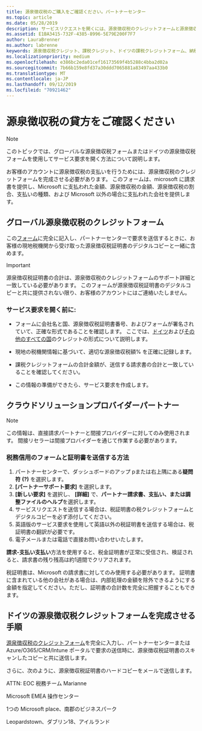 ```yaml
---
title: 源泉徴収税のご購入をご確認ください。パートナーセンター
ms.topic: article
ms.date: 05/28/2019
description: サービスリクエストを開くには、源泉徴収税のクレジットフォームと源泉徴収税証明書の両方が必要です。
ms.assetid: E1BA3415-732F-4385-8996-5E79E200F7F7
author: LauraBrenner
ms.author: labrenne
keywords: 源泉徴収税クレジット、課税クレジット、ドイツの課税クレジットフォーム、納税クレジット
ms.localizationpriority: medium
ms.openlocfilehash: e386bc2eda01cef16173569f4b5288c4bba2d02a
ms.sourcegitcommit: 7b66b159e8fd37a30ddd7065881a83497aa433b0
ms.translationtype: MT
ms.contentlocale: ja-JP
ms.lasthandoff: 09/12/2019
ms.locfileid: "70921462"
---
```

# <a name="make-sure-you-are-credited-for-withholding-tax"></a>源泉徴収税の貸方をご確認ください

>[!Note]
>このトピックでは、グローバルな源泉徴収税フォームまたはドイツの源泉徴収税フォームを使用してサービス要求を開く方法について説明します。

お客様のアカウントに源泉徴収税の支払いを行うためには、源泉徴収税のクレジットフォームを完成させる必要があります。 このフォームは、microsoft に請求書を提供し、Microsoft に支払われた金額、源泉徴収税の金額、源泉徴収税の割合、支払いの種類、および Microsoft 以外の場合に支払われた会社を提供します。  

## <a name="global-withholding-tax-credit-form"></a>グローバル源泉徴収税のクレジットフォーム

この[フォーム](https://query.prod.cms.rt.microsoft.com/cms/api/am/binary/RE30311)に完全に記入し、パートナーセンターで要求を送信するときに、お客様の現地税機関から受け取った源泉徴収税証明書のデジタルコピーと一緒に含めます。
>[!IMPORTANT]
>源泉徴収税証明書の合計は、源泉徴収税のクレジットフォームのサポート詳細と一致している必要があります。 このフォームが源泉徴収税証明書のデジタルコピーと共に提供されない限り、お客様のアカウントにはご連絡いたしません。

### <a name="before-opening-the-service-request"></a>サービス要求を開く前に:

- フォームに会社名と国、源泉徴収税証明書番号、およびフォームが署名されていて、正確な形式であることを確認します。 ここでは、[ドイツ](https://query.prod.cms.rt.microsoft.com/cms/api/am/binary/RE305Lo)および[その他のすべての国](https://query.prod.cms.rt.microsoft.com/cms/api/am/binary/RE30311)のクレジットの形式について説明します。

- 現地の税機関情報に基づいて、適切な源泉徴収税額% を正確に記録します。

- 課税クレジットフォームの合計金額が、送信する請求書の合計と一致していることを確認してください。 

- この情報の準備ができたら、サービス要求を作成します。

## <a name="cloud-solution-provider-partners"></a>クラウドソリューションプロバイダーパートナー

>[!Note]
>この情報は、直接請求パートナーと間接プロバイダーに対してのみ使用されます。 間接リセラーは間接プロバイダーを通じて作業する必要があります。

### <a name="how-to-submit-the-tax-credit-form-and-the-certificates"></a>税務信用のフォームと証明書を送信する方法

1. パートナーセンターで、ダッシュボードのアップ pまたは右上隅にある**疑問符** **(?)** を選択します。
2. **[パートナーサポート要求]** を選択します。
3. **[新しい要求]** を選択し、 **[詳細]** で、**パートナー請求書、支払い、または調整ファイルのヘルプ**を選択します。
4. サービスリクエストを送信する場合は、税証明書の税クレジットフォームとデジタルコピーを必ず添付してください。
5. 英語版のサービス要求を使用して英語以外の税証明書を送信する場合は、税証明書の翻訳が必要です。
6. 電子メールまたは電話で直接お問い合わせいたします。

**請求-支払い支払い**方法を使用すると、税金証明書が正常に受信され、検証されると、請求書の残り残高は約1週間でクリアされます。 

税証明書は、Microsoft の請求書に対してのみ使用する必要があります。 証明書に含まれている他の会社がある場合は、内部処理の金額を除外できるようにする金額を指定してください。ただし、証明書の合計数を完全に把握することもできます。 

## <a name="instructions-for-completing-the-withholding-tax-credit-form-for-germany"></a>ドイツの源泉徴収税クレジットフォームを完成させる手順

[源泉徴収税のクレジットフォーム](https://query.prod.cms.rt.microsoft.com/cms/api/am/binary/RE305Lo)を完全に入力し、パートナーセンターまたは Azure/O365/CRM/Intune ポータルで要求の送信時に、源泉徴収税証明書のスキャンしたコピーと共に送信します。 

さらに、次のように、源泉徴収税証明書のハードコピーをメールで送信します。

ATTN: EOC 税務チーム Marianne

Microsoft EMEA 操作センター

1つの Microsoft place、南郡のビジネスパーク

Leopardstown、ダブリン18、アイルランド
